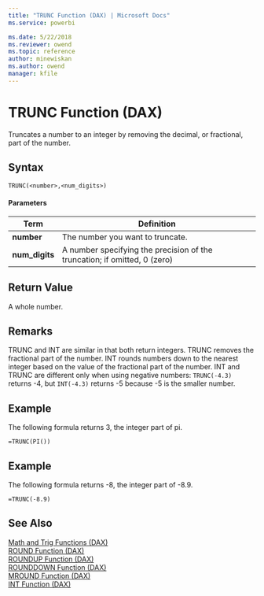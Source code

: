 ```yaml
---
title: "TRUNC Function (DAX) | Microsoft Docs"
ms.service: powerbi 

ms.date: 5/22/2018
ms.reviewer: owend
ms.topic: reference
author: minewiskan
ms.author: owend
manager: kfile
---
```

# TRUNC Function (DAX)
Truncates a number to an integer by removing the decimal, or fractional, part of the number.  
  
## Syntax  
  
```dax
TRUNC(<number>,<num_digits>)  
```
  
#### Parameters  
  
|Term|Definition|  
|--------|--------------|  
|**number**|The number you want to truncate.|  
|**num_digits**|A number specifying the precision of the truncation; if omitted, 0 (zero)|  
  
## Return Value  
A whole number.  
  
## Remarks  
TRUNC and INT are similar in that both return integers. TRUNC removes the fractional part of the number. INT rounds numbers down to the nearest integer based on the value of the fractional part of the number. INT and TRUNC are different only when using negative numbers: `TRUNC(-4.3)` returns -4, but `INT(-4.3)` returns -5 because -5 is the smaller number.  
  
## Example  
The following formula returns 3, the integer part of pi.  
  
```dax
=TRUNC(PI())  
```
  
## Example  
The following formula returns -8, the integer part of -8.9.  
  
```dax
=TRUNC(-8.9)  
```
  
## See Also  
[Math and Trig Functions &#40;DAX&#41;](math-and-trig-functions-dax.md)  
[ROUND Function &#40;DAX&#41;](round-function-dax.md)  
[ROUNDUP Function &#40;DAX&#41;](roundup-function-dax.md)  
[ROUNDDOWN Function &#40;DAX&#41;](rounddown-function-dax.md)  
[MROUND Function &#40;DAX&#41;](mround-function-dax.md)  
[INT Function &#40;DAX&#41;](int-function-dax.md)  
  

